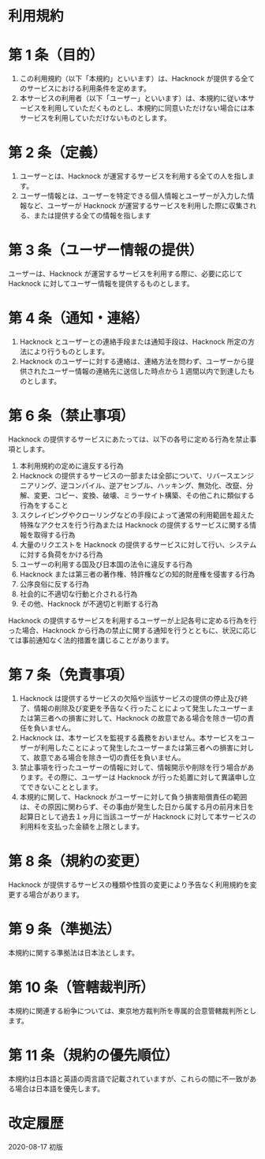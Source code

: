 # 利用規約

# 第 1 条（目的）

1. この利用規約（以下「本規約」といいます）は、Hacknock が提供する全てのサービスにおける利用条件を定めます。
2. 本サービスの利用者（以下「ユーザー」といいます）は、本規約に従い本サービスを利用していただくものとし、本規約に同意いただけない場合には本サービスを利用していただけないものとします。

# 第 2 条（定義）

1. ユーザーとは、Hacknock が運営するサービスを利用する全ての人を指します。
2. ユーザー情報とは、ユーザーを特定できる個人情報とユーザーが入力した情報など、ユーザーが Hacknock が運営するサービスを利用した際に収集される、または提供する全ての情報を指します

# 第 3 条（ユーザー情報の提供）

ユーザーは、Hacknock が運営するサービスを利用する際に、必要に応じて Hacknock に対してユーザー情報を提供するものとします。

# 第 4 条（通知・連絡）

1. Hacknock とユーザーとの連絡手段または通知手段は、Hacknock 所定の方法により行うものとします。
2. Hacknock のユーザーに対する連絡は、連絡方法を問わず、ユーザーから提供されたユーザー情報の連絡先に送信した時点から１週間以内で到達したものとします。

# 第 6 条（禁止事項）

Hacknock の提供するサービスにあたっては、以下の各号に定める行為を禁止事項とします。

1. 本利用規約の定めに違反する行為
2. Hacknock の提供するサービスの一部または全部について、リバースエンジニアリング、逆コンパイル、逆アセンブル、ハッキング、無効化、改竄、分解、変更、コピー、変換、破壊、ミラーサイト構築、その他これに類似する行為をすること
3. スクレイピングやクローリングなどの手段によって通常の利用範囲を超えた特殊なアクセスを行う行為または Hacknock の提供するサービスに関する情報を取得する行為
4. 大量のリクエストを Hacknock の提供するサービスに対して行い、システムに対する負荷をかける行為
5. ユーザーの利用する国及び日本国の法令に違反する行為
6. Hacknock または第三者の著作権、特許権などの知的財産権を侵害する行為
7. 公序良俗に反する行為
8. 社会的に不適切な行動と介される行為
9. その他、Hacknock が不適切と判断する行為

Hacknock の提供するサービスを利用するユーザーが上記各号に定める行為を行った場合、Hacknock から行為の禁止に関する通知を行うとともに、状況に応じては事前通知なく法的措置を講じることがあります。

# 第 7 条（免責事項）

1. Hacknock は提供するサービスの欠陥や当該サービスの提供の停止及び終了、情報の削除及び変更を予告なく行ったことによって発生したユーザーまたは第三者への損害に対して、Hacknock の故意である場合を除き一切の責任を負いません。
2. Hacknock は、本サービスを監視する義務をおいません。本サービスをユーザーが利用したことによって発生したユーザーまたは第三者への損害に対して、故意である場合を除き一切の責任を負いません。
3. 禁止事項を行ったユーザーの情報に対して、情報開示や削除を行う場合があります。その際に、ユーザーは Hacknock が行った処置に対して異議申し立てできないこととします。
4. 本規約に関して、Hacknock がユーザーに対して負う損害賠償責任の範囲は、その原因に関わらず、その事由が発生した日から属する月の前月末日を起算日として過去１ヶ月に当該ユーザーが Hacknock に対して本サービスの利用料を支払った金額を上限とします。

# 第 8 条（規約の変更）

Hacknock が提供するサービスの種類や性質の変更により予告なく利用規約を変更する場合があります。

# 第 9 条（準拠法）

本規約に関する準拠法は日本法とします。

# 第 10 条（管轄裁判所）

本規約に関連する紛争については、東京地方裁判所を専属的合意管轄裁判所とします。

# 第 11 条（規約の優先順位）

本規約は日本語と英語の両言語で記載されていますが、これらの間に不一致がある場合は日本語を優先します。

# 改定履歴

2020-08-17 初版
